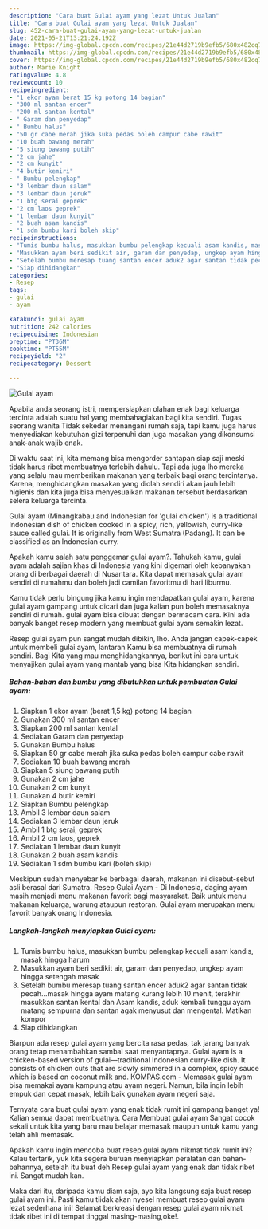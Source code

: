 ```yaml
---
description: "Cara buat Gulai ayam yang lezat Untuk Jualan"
title: "Cara buat Gulai ayam yang lezat Untuk Jualan"
slug: 452-cara-buat-gulai-ayam-yang-lezat-untuk-jualan
date: 2021-05-21T13:21:24.192Z
image: https://img-global.cpcdn.com/recipes/21e44d2719b9efb5/680x482cq70/gulai-ayam-foto-resep-utama.jpg
thumbnail: https://img-global.cpcdn.com/recipes/21e44d2719b9efb5/680x482cq70/gulai-ayam-foto-resep-utama.jpg
cover: https://img-global.cpcdn.com/recipes/21e44d2719b9efb5/680x482cq70/gulai-ayam-foto-resep-utama.jpg
author: Marie Knight
ratingvalue: 4.8
reviewcount: 10
recipeingredient:
- "1 ekor ayam berat 15 kg potong 14 bagian"
- "300 ml santan encer"
- "200 ml santan kental"
- " Garam dan penyedap"
- " Bumbu halus"
- "50 gr cabe merah jika suka pedas boleh campur cabe rawit"
- "10 buah bawang merah"
- "5 siung bawang putih"
- "2 cm jahe"
- "2 cm kunyit"
- "4 butir kemiri"
- " Bumbu pelengkap"
- "3 lembar daun salam"
- "3 lembar daun jeruk"
- "1 btg serai geprek"
- "2 cm laos geprek"
- "1 lembar daun kunyit"
- "2 buah asam kandis"
- "1 sdm bumbu kari boleh skip"
recipeinstructions:
- "Tumis bumbu halus, masukkan bumbu pelengkap kecuali asam kandis, masak hingga harum"
- "Masukkan ayam beri sedikit air, garam dan penyedap, ungkep ayam hingga setengah masak"
- "Setelah bumbu meresap tuang santan encer aduk2 agar santan tidak pecah...masak hingga ayam matang kurang lebih 10 menit, terakhir masukkan santan kental dan Asam kandis, aduk kembali tunggu ayam matang sempurna dan santan agak menyusut dan mengental. Matikan kompor"
- "Siap dihidangkan"
categories:
- Resep
tags:
- gulai
- ayam

katakunci: gulai ayam 
nutrition: 242 calories
recipecuisine: Indonesian
preptime: "PT36M"
cooktime: "PT55M"
recipeyield: "2"
recipecategory: Dessert

---
```



![Gulai ayam](https://img-global.cpcdn.com/recipes/21e44d2719b9efb5/680x482cq70/gulai-ayam-foto-resep-utama.jpg)

Apabila anda seorang istri, mempersiapkan olahan enak bagi keluarga tercinta adalah suatu hal yang membahagiakan bagi kita sendiri. Tugas seorang  wanita Tidak sekedar menangani rumah saja, tapi kamu juga harus menyediakan kebutuhan gizi terpenuhi dan juga masakan yang dikonsumsi anak-anak wajib enak.

Di waktu  saat ini, kita memang bisa mengorder santapan siap saji meski tidak harus ribet membuatnya terlebih dahulu. Tapi ada juga lho mereka yang selalu mau memberikan makanan yang terbaik bagi orang tercintanya. Karena, menghidangkan masakan yang diolah sendiri akan jauh lebih higienis dan kita juga bisa menyesuaikan makanan tersebut berdasarkan selera keluarga tercinta. 

Gulai ayam (Minangkabau and Indonesian for &#39;gulai chicken&#39;) is a traditional Indonesian dish of chicken cooked in a spicy, rich, yellowish, curry-like sauce called gulai. It is originally from West Sumatra (Padang). It can be classified as an Indonesian curry.

Apakah kamu salah satu penggemar gulai ayam?. Tahukah kamu, gulai ayam adalah sajian khas di Indonesia yang kini digemari oleh kebanyakan orang di berbagai daerah di Nusantara. Kita dapat memasak gulai ayam sendiri di rumahmu dan boleh jadi camilan favoritmu di hari liburmu.

Kamu tidak perlu bingung jika kamu ingin mendapatkan gulai ayam, karena gulai ayam gampang untuk dicari dan juga kalian pun boleh memasaknya sendiri di rumah. gulai ayam bisa dibuat dengan bermacam cara. Kini ada banyak banget resep modern yang membuat gulai ayam semakin lezat.

Resep gulai ayam pun sangat mudah dibikin, lho. Anda jangan capek-capek untuk membeli gulai ayam, lantaran Kamu bisa membuatnya di rumah sendiri. Bagi Kita yang mau menghidangkannya, berikut ini cara untuk menyajikan gulai ayam yang mantab yang bisa Kita hidangkan sendiri.

<!--inarticleads1-->

##### Bahan-bahan dan bumbu yang dibutuhkan untuk pembuatan Gulai ayam:

1. Siapkan 1 ekor ayam (berat 1,5 kg) potong 14 bagian
1. Gunakan 300 ml santan encer
1. Siapkan 200 ml santan kental
1. Sediakan  Garam dan penyedap
1. Gunakan  Bumbu halus
1. Siapkan 50 gr cabe merah jika suka pedas boleh campur cabe rawit
1. Sediakan 10 buah bawang merah
1. Siapkan 5 siung bawang putih
1. Gunakan 2 cm jahe
1. Gunakan 2 cm kunyit
1. Gunakan 4 butir kemiri
1. Siapkan  Bumbu pelengkap
1. Ambil 3 lembar daun salam
1. Sediakan 3 lembar daun jeruk
1. Ambil 1 btg serai, geprek
1. Ambil 2 cm laos, geprek
1. Sediakan 1 lembar daun kunyit
1. Gunakan 2 buah asam kandis
1. Sediakan 1 sdm bumbu kari (boleh skip)


Meskipun sudah menyebar ke berbagai daerah, makanan ini disebut-sebut asli berasal dari Sumatra. Resep Gulai Ayam - Di Indonesia, daging ayam masih menjadi menu makanan favorit bagi masyarakat. Baik untuk menu makanan keluarga, warung ataupun restoran. Gulai ayam merupakan menu favorit banyak orang Indonesia. 

<!--inarticleads2-->

##### Langkah-langkah menyiapkan Gulai ayam:

1. Tumis bumbu halus, masukkan bumbu pelengkap kecuali asam kandis, masak hingga harum
1. Masukkan ayam beri sedikit air, garam dan penyedap, ungkep ayam hingga setengah masak
1. Setelah bumbu meresap tuang santan encer aduk2 agar santan tidak pecah...masak hingga ayam matang kurang lebih 10 menit, terakhir masukkan santan kental dan Asam kandis, aduk kembali tunggu ayam matang sempurna dan santan agak menyusut dan mengental. Matikan kompor
1. Siap dihidangkan


Biarpun ada resep gulai ayam yang bercita rasa pedas, tak jarang banyak orang tetap menambahkan sambal saat menyantapnya. Gulai ayam is a chicken-based version of gulai—traditional Indonesian curry-like dish. It consists of chicken cuts that are slowly simmered in a complex, spicy sauce which is based on coconut milk and. KOMPAS.com - Memasak gulai ayam bisa memakai ayam kampung atau ayam negeri. Namun, bila ingin lebih empuk dan cepat masak, lebih baik gunakan ayam negeri saja. 

Ternyata cara buat gulai ayam yang enak tidak rumit ini gampang banget ya! Kalian semua dapat membuatnya. Cara Membuat gulai ayam Sangat cocok sekali untuk kita yang baru mau belajar memasak maupun untuk kamu yang telah ahli memasak.

Apakah kamu ingin mencoba buat resep gulai ayam nikmat tidak rumit ini? Kalau tertarik, yuk kita segera buruan menyiapkan peralatan dan bahan-bahannya, setelah itu buat deh Resep gulai ayam yang enak dan tidak ribet ini. Sangat mudah kan. 

Maka dari itu, daripada kamu diam saja, ayo kita langsung saja buat resep gulai ayam ini. Pasti kamu tiidak akan nyesel membuat resep gulai ayam lezat sederhana ini! Selamat berkreasi dengan resep gulai ayam nikmat tidak ribet ini di tempat tinggal masing-masing,oke!.

